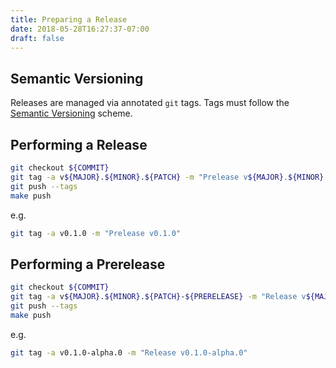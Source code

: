 ```yaml
---
title: Preparing a Release
date: 2018-05-28T16:27:37-07:00
draft: false
---
```


## Semantic Versioning

Releases are managed via annotated `git` tags.
Tags must follow the [Semantic Versioning](https://semver.org/) scheme.

## Performing a Release

```bash
git checkout ${COMMIT}
git tag -a v${MAJOR}.${MINOR}.${PATCH} -m "Prelease v${MAJOR}.${MINOR}.${PATCH}"
git push --tags
make push
```

e.g.

```bash
git tag -a v0.1.0 -m "Prelease v0.1.0"
```

## Performing a Prerelease

```bash
git checkout ${COMMIT}
git tag -a v${MAJOR}.${MINOR}.${PATCH}-${PRERELEASE} -m "Release v${MAJOR}.${MINOR}.${PATCH}-${PRERELEASE}"
git push --tags
make push
```

e.g.

```bash
git tag -a v0.1.0-alpha.0 -m "Release v0.1.0-alpha.0"
```
